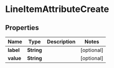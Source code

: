 
# LineItemAttributeCreate

## Properties
Name | Type | Description | Notes
------------ | ------------- | ------------- | -------------
**label** | **String** |  |  [optional]
**value** | **String** |  |  [optional]



